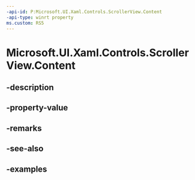```yaml
---
-api-id: P:Microsoft.UI.Xaml.Controls.ScrollerView.Content
-api-type: winrt property
ms.custom: RS5
---
```


<!-- Property syntax.
public UIElement Content { get;  set; }
-->

# Microsoft.UI.Xaml.Controls.ScrollerView.Content

## -description

## -property-value

## -remarks

## -see-also

## -examples

